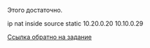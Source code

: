 
Этого достаточно.

ip nat inside source static 10.20.0.20 10.10.0.29

[Ссылка обратно на задание](/labs/lab11/NAT_r20/README.md)   